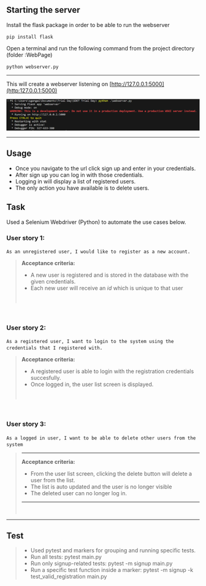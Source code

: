 
## Starting the server
Install the flask package in order to be able to run the webserver
```
pip install flask
```

Open a terminal and run the following command from the project directory (folder :WebPage)
```
python webserver.py
```
___
This will create a webserver listening on [http://127.0.0.1:5000](http:127.0.0.1:5000)

![Server started](image.png)
___
## Usage
* Once you navigate to the url click sign up and enter in your credentials.
* After sign up you can log in with those credentials.
* Logging in will display a list of registered users.
* The only action you have available is to delete users.

## Task
Used a Selenium Webdriver (Python) to automate the use cases below.

### User story 1:
`As an unregistered user, I would like to register as a new account.`
> **Acceptance criteria:**
> * A new user is registered and is stored in the database with the given credentials. 
> * Each new user will receive an _id_ which is unique to that user
><br/> 
<br/> 

### User story 2:

`As a registered user, I want to login to the system using the credentials that I registered with.`
>**Acceptance criteria:**
>*  A registered user is able to login with the registration credentials succesfully. 
> * Once logged in, the user list screen is displayed.
> <br/> 
<br/> 

### User story 3: 
`As a logged in user, I want to be able to delete other users from the system`
>___
>**Acceptance criteria:**
> * From the user list screen, clicking the delete button will delete a user from the list.
> * The list is auto updated and the user is no longer visible
> * The deleted user can no longer log in.
>___
><br/> 
___
## Test
> * Used pytest and markers for grouping and running specific tests.
> * Run all tests: 
        pytest main.py
> * Run only signup-related tests: 
        pytest -m signup main.py
> * Run a specific test function inside a marker: 
        pytest -m signup -k test_valid_registration main.py

